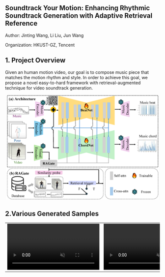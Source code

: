 ## Soundtrack Your Motion: Enhancing Rhythmic Soundtrack Generation with Adaptive Retrieval Reference
Author: Jinting Wang, Li Liu, Jun Wang

Organization: HKUST-GZ, Tencent

## 1. Project Overview
Given an human motion video, our goal is to compose music piece that matches the motion rhythm and style. In order to achieve this goal, we propose a novel easy-to-hard framework with retrieval-augmented technique for video soundtrack generation. 
<p align="center">
	<img src="pipeline.png" width="500">

## 2.Various Generated Samples
<table class="center">
<tr>
    <td width=50% style="border: none">
        <video controls autoplay loop src="examples/video_refine_generated_gWA_sFM_c08_d27_mWA0_ch15" muted="false"></video>
    </td>
    <td width=50% style="border: none">
        <video controls autoplay loop src="examples/video_refine_generated_gWA_sFM_c08_d27_mWA0_ch15" muted="false"></video>
    </td>
</tr>
</table>


